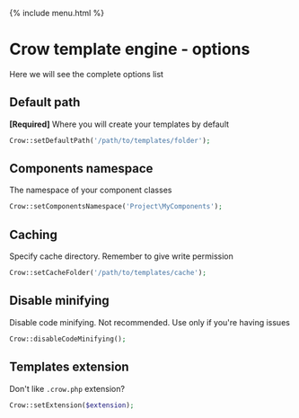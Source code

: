 {% include menu.html %}

# Crow template engine - options

Here we will see the complete options list

## Default path

**[Required]** Where you will create your templates by default

```php 
Crow::setDefaultPath('/path/to/templates/folder');
```

## Components namespace

The namespace of your component classes

```php
Crow::setComponentsNamespace('Project\MyComponents');
```

## Caching

Specify cache directory. Remember to give write permission

```php
Crow::setCacheFolder('/path/to/templates/cache');
```


## Disable minifying

Disable code minifying. Not recommended. Use only if you're having issues

```php
Crow::disableCodeMinifying();
```

## Templates extension

Don't like `.crow.php` extension?

```php
Crow::setExtension($extension);
```